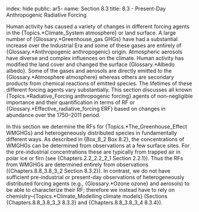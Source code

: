 index: hide
public: ar5-
name: Section 8.3
title: 8.3 - Present-Day Anthropogenic Radiative Forcing

Human activity has caused a variety of changes in different forcing agents in the {Topics.*Climate_System atmosphere} or land surface. A large number of {Glossary.*Greenhouse_gas GHGs} have had a substantial increase over the Industrial Era and some of these gases are entirely of {Glossary.*Anthropogenic anthropogenic} origin. Atmospheric aerosols have diverse and complex influences on the climate. Human activity has modified the land cover and changed the surface {Glossary.*Albedo albedo}. Some of the gases and aerosols are directly emitted to the {Glossary.*Atmosphere atmosphere} whereas others are secondary products from chemical reactions of emitted species. The lifetimes of these different forcing agents vary substantially. This section discusses all known {Topics.*Radiative_Forcing anthropogenic forcing} agents of non-negligible importance and their quantification in terms of RF or {Glossary.*Effective_radiative_forcing ERF} based on changes in abundance over the 1750–2011 period.

In this section we determine the RFs for {Topics.*The_Greenhouse_Effect WMGHGs} and heterogeneously distributed species in fundamentally different ways. As described in {Box_8_2 Box 8.2}, the concentrations of WMGHGs can be determined from observations at a few surface sites. For the pre-industrial concentrations these are typically from trapped air in polar ice or firn (see {Chapters.2.2_2.2_2_1 Section 2.2.1}). Thus the RFs from WMGHGs are determined entirely from observations ({Chapters.8.8_3.8_3_2 Section 8.3.2}). In contrast, we do not have sufficient pre-industrial or present-day observations of heterogeneously distributed forcing agents (e.g., {Glossary.*Ozone ozone} and aerosols) to be able to characterize their RF; therefore we instead have to rely on chemistry–{Topics.*Climate_Modelling climate models} (Sections {Chapters.8.8_3.8_3_3 8.3.3} and {Chapters.8.8_3.8_3_4 8.3.4}).

